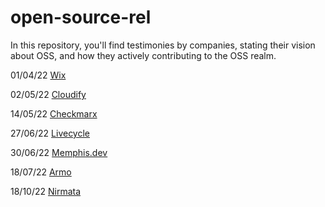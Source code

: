 # open-source-rel

In this repository, you'll find testimonies by companies, stating their vision about OSS, and how they actively contributing to the OSS realm.

01/04/22 [Wix](https://github.com/Pull-Request-Community/open-source-rel/tree/main/Wix.com)

02/05/22 [Cloudify](https://github.com/Pull-Request-Community/open-source-rel/tree/main/Cloudify.co)

14/05/22 [Checkmarx](https://github.com/Pull-Request-Community/open-source-rel/tree/main/checkmarx.com)

27/06/22 [Livecycle](https://github.com/Pull-Request-Community/open-source-rel/blob/main/Livecycle)

30/06/22 [Memphis.dev](https://github.com/Pull-Request-Community/open-source-rel/blob/main/Memphis.dev)

18/07/22 [Armo](https://github.com/Pull-Request-Community/open-source-rel/blob/main/Armo)

18/10/22 [Nirmata](https://github.com/Pull-Request-Community/open-source-rel/blob/main/Nirmata)


